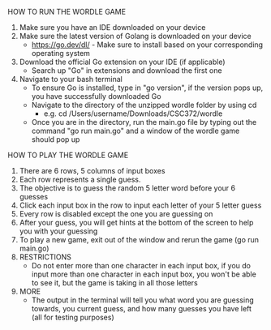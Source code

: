 HOW TO RUN THE WORDLE GAME
1) Make sure you have an IDE downloaded on your device
2) Make sure the latest version of Golang is downloaded on your device
    - https://go.dev/dl/ - Make sure to install based on your corresponding operating system
3) Download the official Go extension on your IDE (if applicable)
    - Search up "Go" in extensions and download the first one
4) Navigate to your bash terminal
    - To ensure Go is installed, type in "go version", if the version pops up, you have successfully downloaded Go
    - Navigate to the directory of the unzipped wordle folder by using cd
        * e.g. cd /Users/username/Downloads/CSC372/wordle
    - Once you are in the directory, run the main.go file by typing out the command "go run main.go" and a window of the wordle game should pop up

HOW TO PLAY THE WORDLE GAME
1) There are 6 rows, 5 columns of input boxes
2) Each row represents a single guess.
3) The objective is to guess the random 5 letter word before your 6 guesses
4) Click each input box in the row to input each letter of your 5 letter guess
5) Every row is disabled except the one you are guessing on
6) After your guess, you will get hints at the bottom of the screen to help you with your guessing
7) To play a new game, exit out of the window and rerun the game (go run main.go)
8) RESTRICTIONS
    - Do not enter more than one character in each input box, if you do input more than one character in each input box, you won't be able to see it, but the game is taking in all those letters
9) MORE
    - The output in the terminal will tell you what word you are guessing towards, you current guess, and how many guesses you have left (all for testing purposes)
